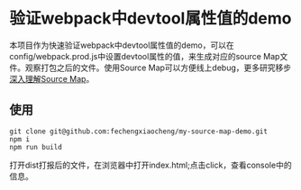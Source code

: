 # 验证webpack中devtool属性值的demo

本项目作为快速验证webpack中devtool属性值的demo，可以在config/webpack.prod.js中设置devtool属性的值，来生成对应的source Map文件。观察打包之后的文件。使用Source Map可以方便线上debug，更多研究移步[深入理解Source Map](http://goddess.joeray61.com/2018/09/06/source-map/#more)。

## 使用

    git clone git@github.com:fechengxiaocheng/my-source-map-demo.git
    npm i
    npm run build

打开dist打报后的文件，在浏览器中打开index.html;点击click，查看console中的信息。
